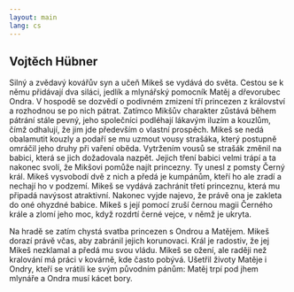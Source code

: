```yaml
---
layout: main
lang: cs
---
```


<h2>Vojtěch Hübner</h2>
<p>Silný a zvědavý kovářův syn a učeň Mikeš se vydává do světa. Cestou se k němu přidávají dva siláci, jedlík a mlynářský pomocník Matěj a dřevorubec Ondra. V hospodě se dozvědí o podivném zmizení tří princezen z království a rozhodnou se po nich pátrat. Zatímco Mikšův charakter zůstává během pátrání stále pevný, jeho společníci podléhají lákavým iluzím a kouzlům, čímž odhalují, že jim jde především o vlastní prospěch. Mikeš se nedá obalamutit kouzly a podaří se mu uzmout vousy strašáka, který postupně omráčil jeho druhy při vaření oběda. Vytržením vousů se strašák změnil na babici, která se jich dožadovala nazpět. Jejich tření babici velmi trápí a ta nakonec svolí, že Mikšovi pomůže najít princezny. Ty unesl z pomsty Černý král. Mikeš vysvobodí dvě z nich a předá je kumpánům, kteří ho ale zradí a nechají ho v podzemí. Mikeš se vydává zachránit třetí princeznu, která mu připadá navýsost atraktivní. Nakonec vyjde najevo, že právě ona je zakleta do oné ohyzdné babice. Mikeš s její pomocí zruší černou magii Černého krále a zlomí jeho moc, když rozdrtí černé vejce, v němž je ukryta.</p>
<p>Na hradě se zatím chystá svatba princezen s Ondrou a Matějem. Mikeš dorazí právě včas, aby zabránil jejich korunovaci. Král je radostiv, že jej Mikeš nezklamal a předá mu svou vládu. Mikeš se ožení, ale raději než kralování má práci v kovárně, kde často pobývá. Ušetřil životy Matěje i Ondry, kteří se vrátili ke svým původním pánům: Matěj trpí pod jhem mlynáře a Ondra musí kácet bory.</p>
